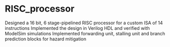 # RISC_processor

Designed a 16 bit, 6 stage-pipelined RISC processor for a custom ISA of 14 instructions
Implemented the design in Verilog HDL and verified with ModelSim simulations
Implemented forwarding unit, stalling unit and branch prediction blocks for hazard mitigation

